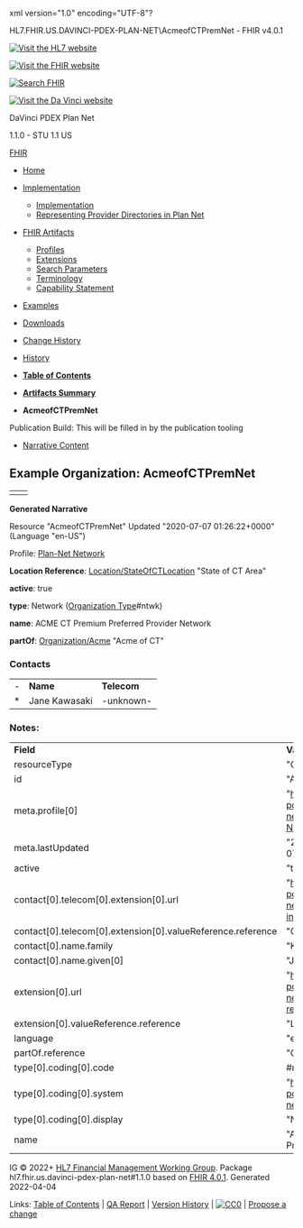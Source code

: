 xml version="1.0" encoding="UTF-8"?

HL7.FHIR.US.DAVINCI-PDEX-PLAN-NET\AcmeofCTPremNet - FHIR v4.0.1

[![Visit the HL7 website](assets/images/hl7-logo-header.png)](http://hl7.org)

[![Visit the FHIR website](assets/images/fhir-logo-www.png)](http://hl7.org/fhir)

[![Search FHIR](assets/images/search.png)](searchform.html)

[![Visit the Da Vinci website](assets/images/da-vinci_logo.jpg)](http://hl7.org/about/davinci)

DaVinci PDEX Plan Net

1.1.0 - STU 1.1
US

[FHIR](http://hl7.org/fhir/R4/index.html)

* [Home](index.html)
* [Implementation](#)
  + [Implementation](implementation.html)
  + [Representing Provider Directories in Plan Net](implementation.html#Representing)
* [FHIR Artifacts](#)
  + [Profiles](artifacts.html#3)
  + [Extensions](artifacts.html#4)
  + [Search Parameters](artifacts.html#2)
  + [Terminology](artifacts.html#5)
  + [Capability Statement](artifacts.html#1)
* [Examples](artifacts.html#7)
* [Downloads](downloads.html)
* [Change History](ChangeHistory.html)
* [History](http://www.hl7.org/fhir/us/davinci-pdex-plan-net/history.cfml)

* [**Table of Contents**](toc.html)
* [**Artifacts Summary**](artifacts.html)
* **AcmeofCTPremNet**

Publication Build: This will be filled in by the publication tooling

* [Narrative Content](#)

## Example Organization: AcmeofCTPremNet

|  |  |
| --- | --- |
|  | |

**Generated Narrative**

Resource "AcmeofCTPremNet" Updated "2020-07-07 01:26:22+0000" (Language "en-US")

Profile: [Plan-Net Network](StructureDefinition-plannet-Network.html)

**Location Reference**: [Location/StateOfCTLocation](Location-StateOfCTLocation.html) "State of CT Area"

**active**: true

**type**: Network  ([Organization Type](CodeSystem-OrgTypeCS.html)#ntwk)

**name**: ACME CT Premium Preferred Provider Network

**partOf**: [Organization/Acme](Organization-Acme.html) "Acme of CT"

### Contacts

|  |  |  |
| --- | --- | --- |
| - | **Name** | **Telecom** |
| \* | Jane Kawasaki | -unknown- |

### Notes:

|  |  |
| --- | --- |
| **Field** | **Value** |
| resourceType | "Organization" |
| id | "AcmeofCTPremNet" |
| meta.profile[0] | "http://hl7.org/fhir/us/davinci-pdex-plan-net/StructureDefinition/plannet-Network" |
| meta.lastUpdated | "2020-07-07T13:26:22.0314215+00:00" |
| active | "true" |
| contact[0].telecom[0].extension[0].url | "http://hl7.org/fhir/us/davinci-pdex-plan-net/StructureDefinition/via-intermediary" |
| contact[0].telecom[0].extension[0].valueReference.reference | "Organization/Acme" |
| contact[0].name.family | "Kawasaki" |
| contact[0].name.given[0] | "Jane" |
| extension[0].url | "http://hl7.org/fhir/us/davinci-pdex-plan-net/StructureDefinition/location-reference" |
| extension[0].valueReference.reference | "Location/StateOfCTLocation" |
| language | "en-US" |
| partOf.reference | "Organization/Acme" |
| type[0].coding[0].code | #ntwk |
| type[0].coding[0].system | "http://hl7.org/fhir/us/davinci-pdex-plan-net/CodeSystem/OrgTypeCS" |
| type[0].coding[0].display | "Network" |
| name | "ACME CT Premium Preferred Provider Network" |

IG © 2022+ [HL7 Financial Management Working Group](http://www.hl7.org/Special/committees/fm). Package hl7.fhir.us.davinci-pdex-plan-net#1.1.0 based on [FHIR 4.0.1](http://hl7.org/fhir/R4/). Generated 2022-04-04

Links: [Table of Contents](toc.html) |
[QA Report](qa.html)
| [Version History](http://hl7.org/fhir/us/davinci-pdex-plan-net/history.html) |
[![CC0](cc0.png)](http://hl7.org/fhir/R4/license.html) |
[Propose a change](http://hl7.org/fhir-issues)